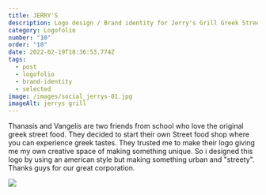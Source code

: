 ```yaml
---
title: JERRY'S
description: Logo design / Brand identity for Jerry's Grill Greek Street food
category: Logofolio
number: "10"
order: "10"
date: 2022-02-19T18:36:53.774Z
tags:
  - post
  - logofolio
  - brand-identity
  - selected
image: /images/social_jerrys-01.jpg
imageAlt: jerrys grill
---
```

Thanasis and Vangelis are two friends from school who love the original greek street food. They decided to start their own Street food shop where you can experience greek tastes. They trusted me to make their logo giving me my own creative space of making something unique. So i designed this logo by using an american style but making something urban and "streety". Thanks guys for our great corporation. 

![](/images/all-01.jpg)